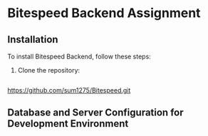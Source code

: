 # Bitespeed Backend Assignment

## Installation
To install Bitespeed Backend, follow these steps:
1. Clone the repository:
   ```bash
https://github.com/sum1275/Bitespeed.git
## Database and Server Configuration for Development Environment
